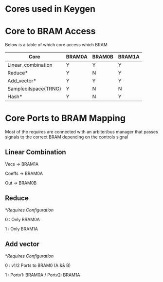 # Cores used in Keygen
# Core to BRAM Access
Below is a table of which core access which BRAM

| Core               | BRAM0A | BRAM0B | BRAM1A |
|--------------------|--------|--------|--------|
| Linear_combination | Y      | Y      | Y      |
| Reduce*            | Y      | N      | Y      |
| Add_vector*        | Y      | Y      | Y      |
|Sampleoilspace(TRNG)| Y      | N      | N      |
| Hash*              | Y      | N      | Y      |	     


# Core Ports to BRAM Mapping
Most of the requires are connected with an arbiter/bus manager that passes signals to the correct BRAM depending on the controls signal

## Linear Combination
Vecs -> BRAM1A

Coeffs ->  BRAM0A

Out -> BRAM0B

## Reduce 
**Requires Configuration*

0 : Only BRAM0A

1 : Only BRAM1A

## Add vector

**Requires Configuration*

0 : v1/2 Ports to BRAM0 (A && B)

1 : Portv1: BRAM0A / Portv2: BRAM1A


